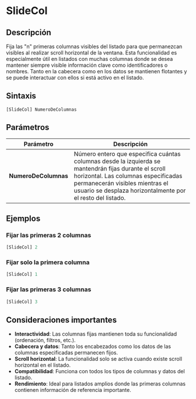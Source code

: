 # SlideCol

## Descripción

Fija las "n" primeras columnas visibles del listado para que permanezcan visibles al realizar scroll horizontal de la ventana. Esta funcionalidad es especialmente útil en listados con muchas columnas donde se desea mantener siempre visible información clave como identificadores o nombres. Tanto en la cabecera como en los datos se mantienen flotantes y se puede interactuar con ellos si está activo en el listado.

## Sintaxis

```
[SlideCol] NumeroDeColumnas
```

## Parámetros

| Parámetro | Descripción |
|-----------|-------------|
| **NumeroDeColumnas** | Número entero que especifica cuántas columnas desde la izquierda se mantendrán fijas durante el scroll horizontal. Las columnas especificadas permanecerán visibles mientras el usuario se desplaza horizontalmente por el resto del listado. |

## Ejemplos

### Fijar las primeras 2 columnas
```php
[SlideCol] 2
```

### Fijar solo la primera columna
```php
[SlideCol] 1
```

### Fijar las primeras 3 columnas
```php
[SlideCol] 3
```

## Consideraciones importantes

- **Interactividad**: Las columnas fijas mantienen toda su funcionalidad (ordenación, filtros, etc.).
- **Cabecera y datos**: Tanto los encabezados como los datos de las columnas especificadas permanecen fijos.
- **Scroll horizontal**: La funcionalidad solo se activa cuando existe scroll horizontal en el listado.
- **Compatibilidad**: Funciona con todos los tipos de columnas y datos del listado.
- **Rendimiento**: Ideal para listados amplios donde las primeras columnas contienen información de referencia importante.
